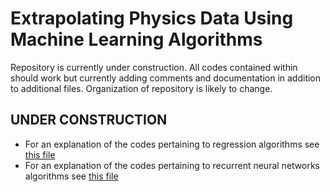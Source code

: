# Extrapolating Physics Data Using Machine Learning Algorithms

Repository is currently under construction.  All codes contained within should work but currently adding comments and documentation in addition to additional files.  Organization of repository is likely to change.

## UNDER CONSTRUCTION
* For an explanation of the codes pertaining to regression algorithms see [this file](RegressionCodes.md)
* For an explanation of the codes pertaining to recurrent neural networks algorithms see [this file](RecurrentNeuralNetworkCodes.md)
